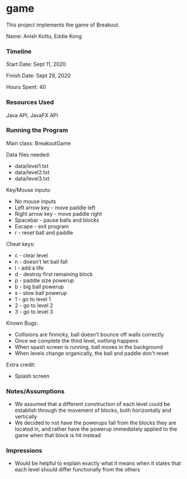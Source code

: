 game
====

This project implements the game of Breakout.

Name: Anish Kottu, Eddie Kong

### Timeline

Start Date: Sept 11, 2020

Finish Date: Sept 29, 2020

Hours Spent: 40

### Resources Used

Java API, JavaFX API

### Running the Program

Main class: BreakoutGame

Data files needed: 
* data/level1.txt
* data/level2.txt
* data/level3.txt

Key/Mouse inputs: 
* No mouse inputs
* Left arrow key - move paddle left
* Right arrow key - move paddle right
* Spacebar - pause balls and blocks
* Escape - exit program
* r - reset ball and paddle

Cheat keys:
* c - clear level
* n - doesn't let ball fall
* l - add a life
* d - destroy first remaining block
* p - paddle size powerup
* b - big ball powerup
* s - slow ball powerup
* 1 - go to level 1
* 2 - go to level 2
* 3 - go to level 3

Known Bugs:
* Collisions are finnicky, ball doesn't bounce off walls correctly
* Once we complete the third level, nothing happens
* When spash screen is running, ball moves in the background
* When levels change organically, the ball and paddle don't reset

Extra credit:
* Splash screen

### Notes/Assumptions
* We assumed that a different construction of each level could be establish through the movement
 of blocks, both horizontally and vertically
* We decided to not have the powerups fall from the blocks they are located in, and rather have
 the powerup immediately applied to the game when that block is hit instead

### Impressions
* Would be helpful to explain exactly what it means when it states that each level should differ
 functionally from the others
